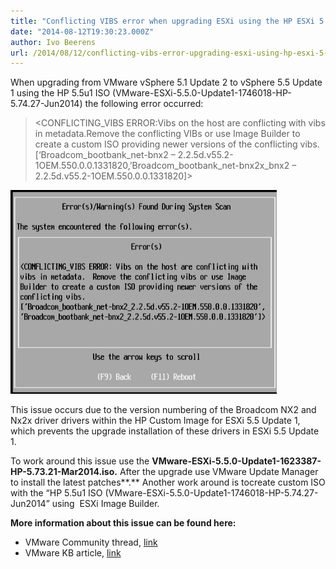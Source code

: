 ```yaml
---
title: "Conflicting VIBS error when upgrading ESXi using the HP ESXi 5.5u1 ISO"
date: "2014-08-12T19:30:23.000Z"
author: Ivo Beerens
url: /2014/08/12/conflicting-vibs-error-upgrading-esxi-using-hp-esxi-5-5u1-iso/
---
```


When upgrading from VMware vSphere 5.1 Update 2 to vSphere 5.5 Update 1 using the HP 5.5u1 ISO (VMware-ESXi-5.5.0-Update1-1746018-HP-5.74.27-Jun2014) the following error occurred:

> <CONFLICTING_VIBS ERROR:Vibs on the host are conflicting with vibs in metadata.Remove the conflicting VIBs or use Image Builder to create a custom ISO providing newer versions of the conflicting vibs. [‘Broadcom_bootbank_net-bnx2 – 2.2.5d.v55.2-1OEM.550.0.0.1331820,’Broadcom_bootbank_net-bnx2x_bnx2 – 2.2.5d.v55.2-1OEM.550.0.0.1331820]>

[![2014-08-12_08h51_43](images/2014-08-12_08h51_43.png)](images/2014-08-12_08h51_43.png)

This issue occurs due to the version numbering of the Broadcom NX2 and Nx2x driver drivers within the HP Custom Image for ESXi 5.5 Update 1, which prevents the upgrade installation of these drivers in ESXi 5.5 Update 1.

To work around this issue use the **VMware-ESXi-5.5.0-Update1-1623387-HP-5.73.21-Mar2014.iso.** After the upgrade use VMware Update Manager to install the latest patches**.** Another work around is tocreate custom ISO with the “HP 5.5u1 ISO (VMware-ESXi-5.5.0-Update1-1746018-HP-5.74.27-Jun2014” using  ESXi Image Builder.

**More information about this issue can be found here:**

- VMware Community thread, [link](https://communities.VMware.com/thread/482105?start=0&tstart=0)
- VMware KB article, [link](http://kb.VMware.com/selfservice/microsites/search.do?language=en_US&cmd=displayKC&externalId=2082027)